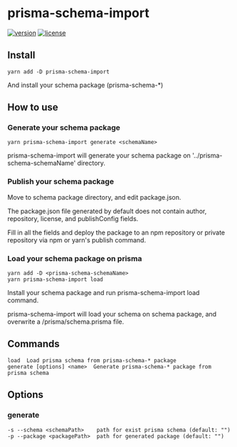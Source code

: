 # prisma-schema-import

[![version](https://img.shields.io/npm/v/prisma-schema-import)](https://npmjs.org/package/prisma-schema-import)
[![license](https://img.shields.io/npm/l/prisma-schema-import)](https://github.com/investycorp/prisma-schema-import/LICENSE)

## Install

```shell script
yarn add -D prisma-schema-import
```

And install your schema package (prisma-schema-*)

## How to use

### Generate your schema package

```shell script
yarn prisma-schema-import generate <schemaName>
```

prisma-schema-import will generate your schema package on '../prisma-schema-schemaName' directory.

### Publish your schema package

Move to schema package directory, and edit package.json.

The package.json file generated by default does not contain author, repository, license, and publishConfig fields.

Fill in all the fields and deploy the package to an npm repository or private repository via npm or yarn's publish command.

### Load your schema package on prisma

```shell script
yarn add -D <prisma-schema-schemaName>
yarn prisma-schema-import load
```

Install your schema package and run prisma-schema-import load command.

prisma-schema-import will load your schema on schema package, and overwrite a /prisma/schema.prisma file.

## Commands

```
load  Load prisma schema from prisma-schema-* package
generate [options] <name>  Generate prisma-schema-* package from prisma schema
```

## Options

### generate

```
-s --schema <schemaPath>    path for exist prisma schema (default: "")
-p --package <packagePath>  path for generated package (default: "")
```
